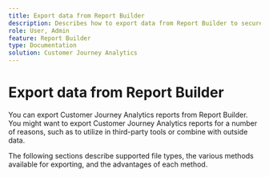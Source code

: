 ```yaml
---
title: Export data from Report Builder
description: Describes how to export data from Report Builder to secure destinations
role: User, Admin
feature: Report Builder
type: Documentation
solution: Customer Journey Analytics
---
```


# Export data from Report Builder

You can export Customer Journey Analytics reports from Report Builder. You might want to export Customer Journey Analytics reports for a number of reasons, such as to utilize in third-party tools or combine with outside data.

The following sections describe supported file types, the various methods available for exporting, and the advantages of each method.



